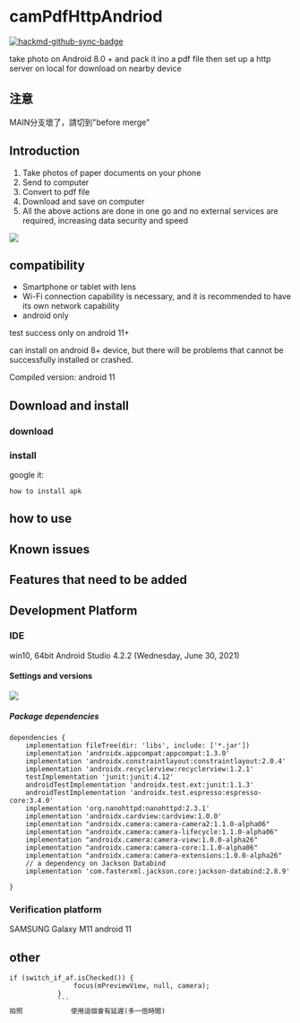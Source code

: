 # camPdfHttpAndriod

[![hackmd-github-sync-badge](https://hackmd.io/9HZ4SVC_S9-S6aFdMVn_0Q/badge)](https://hackmd.io/9HZ4SVC_S9-S6aFdMVn_0Q)

take photo on Android 8.0 + and pack it ino a pdf file then set up a http server on local for download on nearby device

## 注意

MAIN分支壞了，請切到"before merge"

## Introduction

1. Take photos of paper documents on your phone
2. Send to computer
3. Convert to pdf file
4. Download and save on computer
5. All the above actions are done in one go and no external services are required, increasing data security and speed

![](https://i.imgur.com/gw1RIgh.png)

## compatibility

- Smartphone or tablet with lens
- Wi-Fi connection capability is necessary, and it is recommended to have its own network capability
- android only

test success only on android 11+

can install on android 8+ device, but there will be problems that cannot be successfully installed or crashed.

Compiled version: android 11

## Download and install

### download

### install

google it:

`how to install apk`

## how to use

## Known issues

## Features that need to be added

## Development Platform

### IDE
win10, 64bit
Android Studio 4.2.2 (Wednesday, June 30, 2021)

#### Settings and versions

![](https://i.imgur.com/3ZyYjHR.png)

##### Package dependencies

```gradle=
dependencies {
    implementation fileTree(dir: 'libs', include: ['*.jar'])
    implementation 'androidx.appcompat:appcompat:1.3.0'
    implementation 'androidx.constraintlayout:constraintlayout:2.0.4'
    implementation 'androidx.recyclerview:recyclerview:1.2.1'
    testImplementation 'junit:junit:4.12'
    androidTestImplementation 'androidx.test.ext:junit:1.1.3'
    androidTestImplementation 'androidx.test.espresso:espresso-core:3.4.0'
    implementation 'org.nanohttpd:nanohttpd:2.3.1'
    implementation 'androidx.cardview:cardview:1.0.0'
    implementation "androidx.camera:camera-camera2:1.1.0-alpha06"
    implementation "androidx.camera:camera-lifecycle:1.1.0-alpha06"
    implementation "androidx.camera:camera-view:1.0.0-alpha26"
    implementation "androidx.camera:camera-core:1.1.0-alpha06"
    implementation "androidx.camera:camera-extensions:1.0.0-alpha26"
    // a dependency on Jackson Databind
    implementation 'com.fasterxml.jackson.core:jackson-databind:2.8.9'

}
```

### Verification platform

SAMSUNG Galaxy M11
android 11

## other

```
if (switch_if_af.isChecked()) {
                focus(mPreviewView, null, camera);
            }
            ```
拍照            使用這個會有延遲(多一倍時間)
